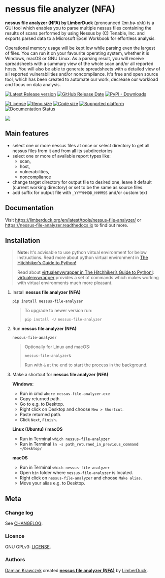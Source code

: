 # nessus file analyzer (NFA)

**nessus file analyzer (NFA) by LimberDuck** (pronounced *ˈlɪm.bɚ dʌk*) is a GUI
tool which enables you to parse multiple nessus files containing the results
of scans performed by using Nessus by (C) Tenable, Inc. and exports parsed
data to a Microsoft Excel Workbook for effortless analysis.

Operational memory usage will be kept low while parsing even the largest of
files. You can run it on your favourite operating system, whether it is Windows,
macOS or GNU Linux. As a parsing result, you will receive spreadsheets with a
summary view of the whole scan and/or all reported hosts. You will also be
able to generate spreadsheets with a detailed view of all reported
vulnerabilities and/or noncompliance.
It's free and open source tool, which has been created to automate our work,
decrease our workload and focus on data analysis.

[![Latest Release version](https://img.shields.io/github/v/release/LimberDuck/nessus-file-analyzer?label=Latest%20release)](https://github.com/LimberDuck/nessus-file-analyzer/releases) 
[![GitHub Release Date](https://img.shields.io/github/release-date/limberduck/nessus-file-analyzer?label=released&logo=GitHub)](https://github.com/LimberDuck/nessus-file-analyzer/releases) 
[![PyPI - Downloads](https://img.shields.io/pypi/dm/nessus-file-analyzer?logo=PyPI)](https://pypistats.org/packages/nessus-file-analyzer)

[![License](https://img.shields.io/github/license/LimberDuck/nessus-file-analyzer.svg)](https://github.com/LimberDuck/nessus-file-analyzer/blob/master/LICENSE)
[![Repo size](https://img.shields.io/github/repo-size/LimberDuck/nessus-file-analyzer.svg)](https://github.com/LimberDuck/nessus-file-analyzer)
[![Code size](https://img.shields.io/github/languages/code-size/LimberDuck/nessus-file-analyzer.svg)](https://github.com/LimberDuck/nessus-file-analyzer)
[![Supported platform](https://img.shields.io/badge/platform-windows%20%7C%20macos%20%7C%20linux-lightgrey.svg)](https://github.com/LimberDuck/nessus-file-analyzer)
[![Documentation Status](https://readthedocs.org/projects/nessus-file-analyzer/badge/?version=latest)](https://nessus-file-analyzer.readthedocs.io/en/latest/?badge=latest)

![](https://user-images.githubusercontent.com/9287709/59981677-5fefcf80-9607-11e9-89aa-35e5649e1c7a.png)

## Main features

* select one or more nessus files at once or select directory to get all nessus files from it and from all its subdirectories
* select one or more of available report types like: 
  * scan, 
  * host, 
  * vulnerabilities,
  * noncompliance
* change target directory for output file to desired one, leave it default (current working directory) or set to be the same as source files
* add suffix for output file with `_YYYYMMDD_HHMMSS` and/or custom text

## Documentation

Visit https://limberduck.org/en/latest/tools/nessus-file-analyzer/ or https://nessus-file-analyzer.readthedocs.io to find out more.

## Installation

> **Note:**
> It's advisable to use python virtual environment for below instructions. Read more about python virtual environment in [The Hitchhiker’s Guide to Python!](https://docs.python-guide.org/dev/virtualenvs/)
> 
>Read about [virtualenvwrapper in The Hitchhiker’s Guide to Python!](https://docs.python-guide.org/dev/virtualenvs/#virtualenvwrapper): [virtualenvwrapper](https://virtualenvwrapper.readthedocs.io) provides a set of commands which makes working with virtual environments much more pleasant.


1. Install **nessus file analyzer (NFA)**
    
   `pip install nessus-file-analyzer`

   > To upgrade to newer version run:
   > 
   > `pip install -U nessus-file-analyzer`

2. Run **nessus file analyzer (NFA)**

   `nessus-file-analyzer`
   
   > Optionally for Linux and macOS:
   > 
   > `nessus-file-analyzer&`
   > 
   > Run with `&` at the end to start the process in the background.

3. Make a shortcut for **nessus file analyzer (NFA)**

   **Windows:**
   
   - Run in cmd `where nessus-file-analyzer.exe`
   - Copy returned path.
   - Go to e.g. to Desktop.
   - Right click on Desktop and choose `New > Shortcut`.
   - Paste returned path.
   - Click `Next`, `Finish`.
   
   **Linux (Ubuntu) / macOS**
   - Run in Terminal `which nessus-file-analyzer`
   - Run in Terminal `ln -s path_returned_in_previous_command ~/Desktop/`

   **macOS**

   - Run in Terminal `which nessus-file-analyzer`
   - Open `bin` folder where `nessus-file-analyzer` is located.
   - Right click on `nessus-file-analyzer` and choose `Make alias`.
   - Move your alias e.g. to Desktop.

## Meta

### Change log

See [CHANGELOG].


### Licence

GNU GPLv3: [LICENSE].


### Authors

[Damian Krawczyk] created **[nessus file analyzer (NFA)]** by [LimberDuck].

[nessus file analyzer (NFA)]: https://limberduck.org/en/latest/tools/nessus-file-analyzer
[Damian Krawczyk]: https://damiankrawczyk.com
[LimberDuck]: https://limberduck.org
[CHANGELOG]: https://github.com/LimberDuck/nessus-file-analyzer/blob/master/CHANGELOG.md
[LICENSE]: https://github.com/LimberDuck/nessus-file-analyzer/blob/master/LICENSE
